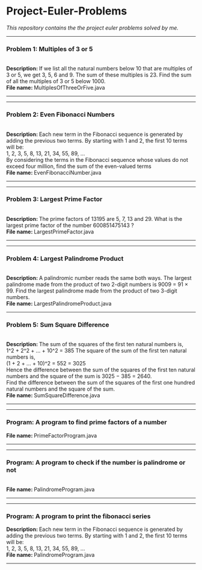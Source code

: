 # Project-Euler-Problems
<i>This repository contains the the project euler problems solved by me.</i>
<hr>
<h3> Problem 1: Multiples of 3 or 5 </h3><br>
<b> Description: </b> If we list all the natural numbers below 10 that are multiples of 3 or 5, we get 3, 5, 6 and 9. The sum of these multiples is 23. Find the sum of all the multiples of 3 or 5 below 1000. <br>
<b> File name: </b> MultiplesOfThreeOrFive.java <br>
<hr>

<hr>
<h3> Problem 2: Even Fibonacci Numbers </h3><br>
<b> Description: </b> Each new term in the Fibonacci sequence is generated by adding the previous two terms. 
By starting with 1 and 2, the first 10 terms will be: <br>
1, 2, 3, 5, 8, 13, 21, 34, 55, 89, ...
<br>
By considering the terms in the Fibonacci sequence whose values do not exceed four million, 
find the sum of the even-valued terms <br>
<b> File name: </b>EvenFibonacciNumber.java <br>
<hr>

<hr>
<h3> Problem 3: Largest Prime Factor </h3><br>
<b> Description: </b>The prime factors of 13195 are 5, 7, 13 and 29.
   What is the largest prime factor of the number 600851475143 ? <br>
<b> File name: </b>LargestPrimeFactor.java <br>
<hr>

<hr>
<h3> Problem 4: Largest Palindrome Product </h3><br>
<b> Description: </b>A palindromic number reads the same both ways. 
  The largest palindrome made from the product of two 2-digit numbers is 9009 = 91 × 99.
Find the largest palindrome made from the product of two 3-digit numbers.
<br>
<b> File name: </b> LargestPalindromeProduct.java<br>
<hr>

<h3> Problem 5: Sum Square Difference </h3><br>
<b> Description: </b> The sum of the squares of the first ten natural numbers is,<br>
	1^2 + 2^2 + ... + 10^2 = 385
	The square of the sum of the first ten natural numbers is,<br>
	(1 + 2 + ... + 10)^2 = 552 = 3025<br>
	Hence the difference between the sum of the squares of the first ten natural numbers 
	and the square of the sum is 3025 − 385 = 2640.
  <br>
	Find the difference between the sum of the squares of the first one hundred natural numbers 
	and the square of the sum. <br>
<b> File name: </b> SumSquareDifference.java <br>
<hr>


<hr>
<h3>Program: A program to find prime factors of a number </h3>
<b> File name: </b> PrimeFactorProgram.java<br>
<hr>

<hr>
<h3>Program: A program to check if the number is palindrome or not </h3><br>
<b> File name: </b> PalindromeProgram.java<br>
<hr>

<hr>
<h3>Program: A program to print the fibonacci series </h3>
<b>Description: </b>Each new term in the Fibonacci sequence is generated by adding the previous two terms. 
By starting with 1 and 2, the first 10 terms will be:
<br>
1, 2, 3, 5, 8, 13, 21, 34, 55, 89, ...
<br>
<b> File name: </b> PalindromeProgram.java<br>
<hr>
